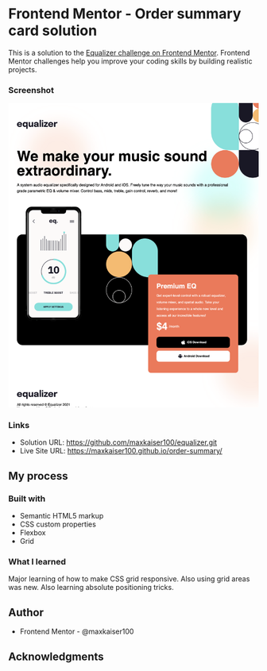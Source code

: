 # Frontend Mentor - Order summary card solution

This is a solution to the [Equalizer challenge on Frontend Mentor](https://www.frontendmentor.io/challenges/order-summary-component-QlPmajDUj). Frontend Mentor challenges help you improve your coding skills by building realistic projects. 




### Screenshot

![](./assets/desktop.png)

### Links

- Solution URL: https://github.com/maxkaiser100/equalizer.git
- Live Site URL: https://maxkaiser100.github.io/order-summary/

## My process

### Built with

- Semantic HTML5 markup
- CSS custom properties
- Flexbox
- Grid


### What I learned

Major learning of how to make CSS grid responsive. Also using grid areas was new.
Also learning absolute positioning tricks.


## Author

- Frontend Mentor - @maxkaiser100



## Acknowledgments

